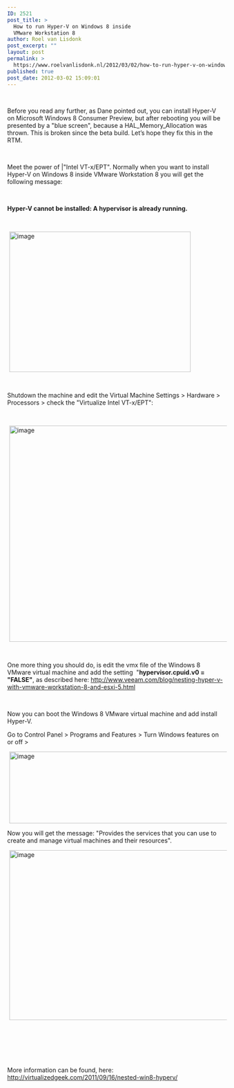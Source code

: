 ```yaml
---
ID: 2521
post_title: >
  How to run Hyper-V on Windows 8 inside
  VMware Workstation 8
author: Roel van Lisdonk
post_excerpt: ""
layout: post
permalink: >
  https://www.roelvanlisdonk.nl/2012/03/02/how-to-run-hyper-v-on-windows-8-inside-vmware-workstation-8/
published: true
post_date: 2012-03-02 15:09:01
---
```

&nbsp;

Before you read any further, as Dane pointed out, you can install Hyper-V on Microsoft Windows 8 Consumer Preview, but after rebooting you will be presented by a "blue screen", because a HAL_Memory_Allocation was thrown. This is broken since the beta build. Let’s hope they fix this in the RTM.

&nbsp;

Meet the power of |"Intel VT-x/EPT". Normally when you want to install Hyper-V on Windows 8 inside VMware Workstation 8 you will get the following message:

&nbsp;

<strong>Hyper-V cannot be installed: A hypervisor is already running.</strong>

&nbsp;

<a href="http://www.roelvanlisdonk.nl/wp-content/uploads/2012/03/image.png" rel="lightbox"><img style="background-image: none; margin: 0px 5px; padding-left: 0px; padding-right: 0px; display: inline; padding-top: 0px; border-width: 0px;" title="image" src="http://www.roelvanlisdonk.nl/wp-content/uploads/2012/03/image_thumb.png" alt="image" width="420" height="325" border="0" /></a>

&nbsp;

Shutdown the machine and edit the Virtual Machine Settings &gt; Hardware &gt; Processors &gt; check the "Virtualize Intel VT-x/EPT":

&nbsp;

<a href="http://www.roelvanlisdonk.nl/wp-content/uploads/2012/03/image1.png" rel="lightbox"><img style="background-image: none; margin: 0px 5px; padding-left: 0px; padding-right: 0px; display: inline; padding-top: 0px; border-width: 0px;" title="image" src="http://www.roelvanlisdonk.nl/wp-content/uploads/2012/03/image_thumb1.png" alt="image" width="577" height="500" border="0" /></a>

&nbsp;

One more thing you should do, is edit the vmx file of the Windows 8 VMware virtual machine and add the setting  "<strong>hypervisor.cpuid.v0 = "FALSE"</strong>, as described here: <a href="http://www.veeam.com/blog/nesting-hyper-v-with-vmware-workstation-8-and-esxi-5.html">http://www.veeam.com/blog/nesting-hyper-v-with-vmware-workstation-8-and-esxi-5.html</a>

&nbsp;

Now you can boot the Windows 8 VMware virtual machine and add install Hyper-V.

Go to Control Panel &gt; Programs and Features &gt; Turn Windows features on or off &gt;

<a href="http://www.roelvanlisdonk.nl/wp-content/uploads/2012/03/image2.png" rel="lightbox"><img style="background-image: none; margin: 0px 5px; padding-left: 0px; padding-right: 0px; display: inline; padding-top: 0px; border-width: 0px;" title="image" src="http://www.roelvanlisdonk.nl/wp-content/uploads/2012/03/image_thumb2.png" alt="image" width="550" height="166" border="0" /></a>

Now you will get the message: "Provides the services that you can use to create and manage virtual machines and their resources".

<a href="http://www.roelvanlisdonk.nl/wp-content/uploads/2012/03/image3.png" rel="lightbox"><img style="background-image: none; margin: 0px 5px; padding-left: 0px; padding-right: 0px; display: inline; padding-top: 0px; border-width: 0px;" title="image" src="http://www.roelvanlisdonk.nl/wp-content/uploads/2012/03/image_thumb3.png" alt="image" width="580" height="393" border="0" /></a>

&nbsp;

&nbsp;

&nbsp;

More information can be found, here: <a href="http://virtualizedgeek.com/2011/09/16/nested-win8-hyperv/">http://virtualizedgeek.com/2011/09/16/nested-win8-hyperv/</a>